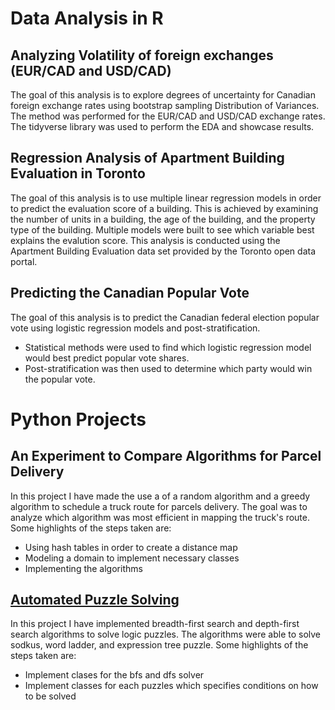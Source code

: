 # Data Analysis in R

## Analyzing Volatility of foreign exchanges (EUR/CAD and USD/CAD)

The goal of this analysis is to explore degrees of uncertainty for Canadian foreign exchange rates using
bootstrap sampling Distribution of Variances. The method was performed for the EUR/CAD and USD/CAD exchange rates. The tidyverse library was used to perform the EDA and showcase results. 

## Regression Analysis of Apartment Building Evaluation in Toronto

The goal of this analysis is to use multiple linear regression models in order to predict the evaluation score of a
building. This is achieved by examining the number of units in a building, the age of the building, and the property type of the building. Multiple models were built to see which variable best explains the evalution score. This analysis is conducted using the Apartment Building Evaluation data set provided by the Toronto open data portal. 

## Predicting the Canadian Popular Vote

The goal of this analysis is to predict the Canadian federal election popular vote using logistic regression models and post-stratification.
* Statistical methods were used to find which logistic regression model would best predict popular vote shares. 
* Post-stratification was then used to determine which party would win the popular vote. 

# Python Projects

## An Experiment to Compare Algorithms for Parcel Delivery

In this project I have made the use a of a random algorithm and a greedy algorithm to schedule a truck route for parcels delivery. The goal was to analyze which algorithm was most efficient in mapping the truck's route. Some highlights of the steps taken are:
* Using hash tables in order to create a distance map
* Modeling a domain to implement necessary classes
* Implementing the algorithms

## [Automated Puzzle Solving](https://github.com/seine78/automated_puzzle_solving)

In this project I have implemented breadth-first search and depth-first search algorithms to solve logic puzzles. The algorithms were able to solve sodkus, word ladder, and expression tree puzzle. Some highlights of the steps taken are:
* Implement clases for the bfs and dfs solver
* Implement classes for each puzzles which specifies conditions on how to be solved
